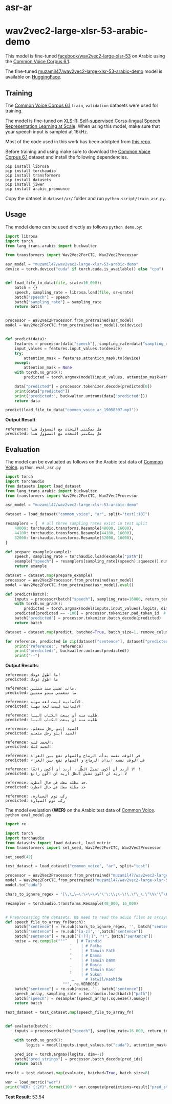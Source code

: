 # asr-ar

# wav2vec2-large-xlsr-53-arabic-demo

This model is fine-tuned [facebook/wav2vec2-large-xlsr-53](https://huggingface.co/facebook/wav2vec2-large-xlsr-53) on Arabic using the [Common Voice Corpus 6.1](https://commonvoice.mozilla.org/en/datasets).

The fine-tuned [muzamil47/wav2vec2-large-xlsr-53-arabic-demo](https://huggingface.co/muzamil47/wav2vec2-large-xlsr-53-arabic-demo) model is available on [HuggingFace](https://huggingface.co/).

## Training

The [Common Voice Corpus 6.1](https://commonvoice.mozilla.org/en/datasets) `train`, `validation` datasets were used for training.

The model is fine-tuned on [XLS-R: Self-supervised Corss-lingual Speech Representation Learning at Scale](https://arxiv.org/pdf/2111.09296.pdf). 
When using this model, make sure that your speech input is sampled at 16kHz.

Most of the code used in this work has been adotpted from [this repo](https://github.com/lectly/wav2vec2-large-xlsr-53-egyptian-arabic).

Before training and using make sure to download the [Common Voice Corpus 6.1](https://commonvoice.mozilla.org/en/datasets) dataset and install the following dependencies.

```shell
pip install librosa
pip install torchaudio
pip install transformers
pip install datasets
pip install jiwer
pip install arabic_pronounce
```

Copy the dataset in `dataset/ar/` folder and run `python script/train_asr.py`. 

## Usage

The model demo can be used directly as follows `python demo.py`:

```python
import librosa
import torch
from lang_trans.arabic import buckwalter

from transformers import Wav2Vec2ForCTC, Wav2Vec2Processor

asr_model = "muzamil47/wav2vec2-large-xlsr-53-arabic-demo"
device = torch.device("cuda" if torch.cuda.is_available() else "cpu")


def load_file_to_data(file, srate=16_000):
    batch = {}
    speech, sampling_rate = librosa.load(file, sr=srate)
    batch["speech"] = speech
    batch["sampling_rate"] = sampling_rate
    return batch


processor = Wav2Vec2Processor.from_pretrained(asr_model)
model = Wav2Vec2ForCTC.from_pretrained(asr_model).to(device)


def predict(data):
    features = processor(data["speech"], sampling_rate=data["sampling_rate"], return_tensors="pt", padding=True)
    input_values = features.input_values.to(device)
    try:
        attention_mask = features.attention_mask.to(device)
    except:
        attention_mask = None
    with torch.no_grad():
        predicted = torch.argmax(model(input_values, attention_mask=attention_mask).logits, dim=-1)

    data["predicted"] = processor.tokenizer.decode(predicted[0])
    print(data["predicted"])
    print("predicted:", buckwalter.untrans(data["predicted"]))
    return data

predict(load_file_to_data("common_voice_ar_19058307.mp3"))
```
**Output Result**:
```shell
reference: هل يمكنني التحدث مع المسؤول هنا
predicted: هل يمكنني التحدث مع المسؤول هنا
```

## Evaluation

The model can be evaluated as follows on the Arabic test data of [Common Voice](https://huggingface.co/datasets/common_voice). `python eval_asr.py`

```python
import torch
import torchaudio
from datasets import load_dataset
from lang_trans.arabic import buckwalter
from transformers import Wav2Vec2ForCTC, Wav2Vec2Processor

asr_model = "muzamil47/wav2vec2-large-xlsr-53-arabic-demo"

dataset = load_dataset("common_voice", "ar", split="test[:10]")

resamplers = {  # all three sampling rates exist in test split
    48000: torchaudio.transforms.Resample(48000, 16000),
    44100: torchaudio.transforms.Resample(44100, 16000),
    32000: torchaudio.transforms.Resample(32000, 16000),
}

def prepare_example(example):
    speech, sampling_rate = torchaudio.load(example["path"])
    example["speech"] = resamplers[sampling_rate](speech).squeeze().numpy()
    return example

dataset = dataset.map(prepare_example)
processor = Wav2Vec2Processor.from_pretrained(asr_model)
model = Wav2Vec2ForCTC.from_pretrained(asr_model).eval()

def predict(batch):
    inputs = processor(batch["speech"], sampling_rate=16000, return_tensors="pt", padding=True)
    with torch.no_grad():
        predicted = torch.argmax(model(inputs.input_values).logits, dim=-1)
    predicted[predicted == -100] = processor.tokenizer.pad_token_id  # see fine-tuning script
    batch["predicted"] = processor.tokenizer.batch_decode(predicted)
    return batch

dataset = dataset.map(predict, batched=True, batch_size=1, remove_columns=["speech"])

for reference, predicted in zip(dataset["sentence"], dataset["predicted"]):
    print("reference:", reference)
    print("predicted:", buckwalter.untrans(predicted))
    print("--")

```
**Output Results**:
```shell
reference: ما أطول عودك!
predicted: ما اطول عودك

reference: ماتت عمتي منذ سنتين.
predicted: ما تتعمتي منذو سنتين

reference: الألمانية ليست لغة سهلة.
predicted: الالمانية ليست لغة سهلة

reference: طلبت منه أن يبعث الكتاب إلينا.
predicted: طلبت منه ان يبعث الكتاب الينا

reference: .السيد إيتو رجل متعلم
predicted: السيد ايتو رجل متعلم

reference: الحمد لله.
predicted: الحمذ لللا

reference: في الوقت نفسه بدأت الرماح والسهام تقع بين الغزاة
predicted: في الوقت نفسه ابدات الرماح و السهام تقع بين الغزاء

reference: لا أريد أن أكون ثقيلَ الظِّل ، أريد أن أكون رائعًا! !
predicted: لا اريد ان اكون ثقيل الظل اريد ان اكون رائع

reference: خذ مظلة معك في حال أمطرت.
predicted: خذ مظلة معك في حال امطرت

reference: .ركب توم السيارة
predicted: ركب توم السيارة
```

The model evaluation **(WER)** on the Arabic test data of [Common Voice](https://huggingface.co/datasets/common_voice). `python eval_model.py`

```python
import re

import torch
import torchaudio
from datasets import load_dataset, load_metric
from transformers import set_seed, Wav2Vec2ForCTC, Wav2Vec2Processor

set_seed(42)

test_dataset = load_dataset("common_voice", "ar", split="test")

processor = Wav2Vec2Processor.from_pretrained("muzamil47/wav2vec2-large-xlsr-53-arabic-demo")
model = Wav2Vec2ForCTC.from_pretrained("muzamil47/wav2vec2-large-xlsr-53-arabic-demo")
model.to("cuda")

chars_to_ignore_regex = '[\,\؟\.\!\-\;\\:\'\"\☭\«\»\؛\—\ـ\_\،\“\%\‘\”\�]'

resampler = torchaudio.transforms.Resample(48_000, 16_000)


# Preprocessing the datasets. We need to read the aduio files as arrays
def speech_file_to_array_fn(batch):
    batch["sentence"] = re.sub(chars_to_ignore_regex, '', batch["sentence"]).lower()
    batch["sentence"] = re.sub('[a-z]','',batch["sentence"])
    batch["sentence"] = re.sub("[إأٱآا]", "ا", batch["sentence"])
    noise = re.compile(""" ّ    | # Tashdid
                             َ    | # Fatha
                             ً    | # Tanwin Fath
                             ُ    | # Damma
                             ٌ    | # Tanwin Damm
                             ِ    | # Kasra
                             ٍ    | # Tanwin Kasr
                             ْ    | # Sukun
                             ـ     # Tatwil/Kashida
                         """, re.VERBOSE)
    batch["sentence"] = re.sub(noise, '', batch["sentence"])
    speech_array, sampling_rate = torchaudio.load(batch["path"])
    batch["speech"] = resampler(speech_array).squeeze().numpy()
    return batch

test_dataset = test_dataset.map(speech_file_to_array_fn)


def evaluate(batch):
    inputs = processor(batch["speech"], sampling_rate=16_000, return_tensors="pt", padding=True)

    with torch.no_grad():
         logits = model(inputs.input_values.to("cuda"), attention_mask=inputs.attention_mask.to("cuda")).logits

    pred_ids = torch.argmax(logits, dim=-1)
    batch["pred_strings"] = processor.batch_decode(pred_ids)
    return batch

result = test_dataset.map(evaluate, batched=True, batch_size=8)

wer = load_metric("wer")
print("WER: {:2f}".format(100 * wer.compute(predictions=result["pred_strings"], references=result["sentence"])))

```

**Test Result**: 53.54
